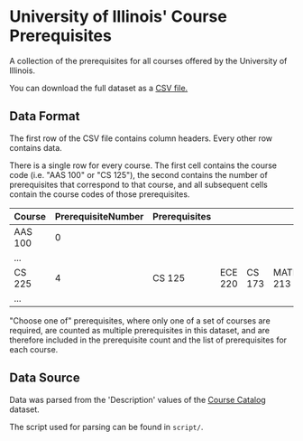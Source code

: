 # University of Illinois' Course Prerequisites
A collection of the prerequisites for all courses offered by the University of Illinois.

You can download the full dataset as a [CSV file.](https://raw.githubusercontent.com/illinois/prerequisites-dataset/master/uiuc-prerequisites.csv)

## Data Format
The first row of the CSV file contains column headers. Every other row contains data.

There is a single row for every course. The first cell contains the course code (i.e. "AAS 100" or "CS 125"), the second contains the number of prerequisites that correspond to that course, and all subsequent cells contain the course codes of those prerequisites.

| Course  | PrerequisiteNumber | Prerequisites |   |   |   |
| ------- | ------------------ | - | - | - | - |
| AAS 100 | 0 |   |   |   |   |
| ... |   |   |   |   |   |
| CS 225 | 4 | CS 125 | ECE 220 | CS 173 | MATH 213 |
| ... |   |   |   |   |   |

"Choose one of" prerequisites, where only one of a set of courses are required, are counted as multiple prerequisites in this dataset, and are therefore included in the prerequisite count and the list of prerequisites for each course.

## Data Source
Data was parsed from the 'Description' values of the [Course Catalog](https://github.com/illinois/courses-dataset) dataset.

The script used for parsing can be found in `script/`.
